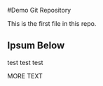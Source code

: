 #Demo Git Repository

This is the first file in this repo.

## Ipsum Below

test test test

MORE TEXT
